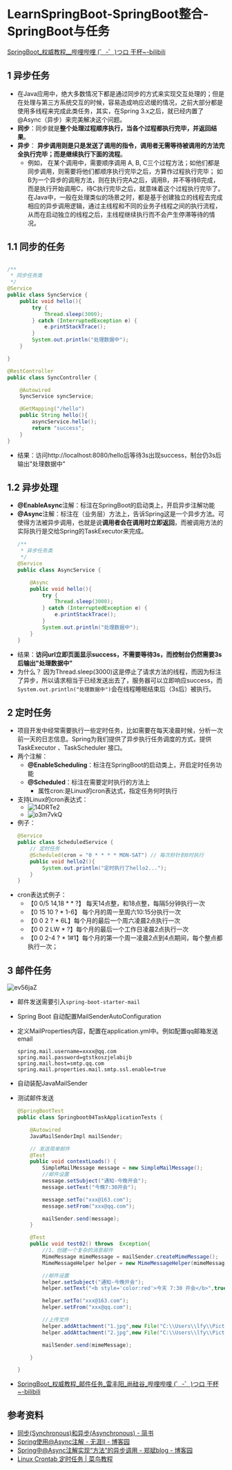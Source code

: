 #  LearnSpringBoot-SpringBoot整合-SpringBoot与任务

[SpringBoot_权威教程__哔哩哔哩 (゜-゜)つロ 干杯~-bilibili](https://www.bilibili.com/video/BV1Et411Y7tQ?p=4)



## 1 异步任务
- 在Java应用中，绝大多数情况下都是通过同步的方式来实现交互处理的；但是在处理与第三方系统交互的时候，容易造成响应迟缓的情况，之前大部分都是使用多线程来完成此类任务，其实，在Spring 3.x之后，就已经内置了@Async（异步）来完美解决这个问题。
- **同步**：同步就是**整个处理过程顺序执行，当各个过程都执行完毕，并返回结果**。
- **异步**： **异步调用则是只是发送了调用的指令，调用者无需等待被调用的方法完全执行完毕；而是继续执行下面的流程**。
    - 例如， 在某个调用中，需要顺序调用 A, B, C三个过程方法；如他们都是同步调用，则需要将他们都顺序执行完毕之后，方算作过程执行完毕； 如B为一个异步的调用方法，则在执行完A之后，调用B，并不等待B完成，而是执行开始调用C，待C执行完毕之后，就意味着这个过程执行完毕了。在Java中，一般在处理类似的场景之时，都是基于创建独立的线程去完成相应的异步调用逻辑，通过主线程和不同的业务子线程之间的执行流程，从而在启动独立的线程之后，主线程继续执行而不会产生停滞等待的情况。
## 1.1 同步的任务
```java

/**
 * 同步任务类
 */
@Service
public class SyncService {
    public void hello(){
        try {
            Thread.sleep(3000);
        } catch (InterruptedException e) {
            e.printStackTrace();
        }
        System.out.println("处理数据中");
    }

}

@RestController
public class SyncController {

    @Autowired
    SyncService syncService;

    @GetMapping("/hello")
    public String hello(){
        asyncService.hello();
        return "success";
    }
}
```
- 结果：访问http://localhost:8080/hello后等待3s出现success，制台仍3s后输出"处理数据中"

## 1.2 异步处理
- **@EnableAsync**注解：标注在SpringBoot的启动类上，开启异步注解功能
- **@Async**注解：标注在（业务层）方法上，告诉Spring这是一个异步方法。可使得方法被异步调用，也就是说**调用者会在调用时立即返回**，而被调用方法的实际执行是交给Spring的TaskExecutor来完成。
    ```java
    /**
     * 异步任务类
     */
    @Service
    public class AsyncService {
    
        @Async
        public void hello(){
            try {
                Thread.sleep(3000);
            } catch (InterruptedException e) {
                e.printStackTrace();
            }
            System.out.println("处理数据中");
        }
    }
    ```
- 结果：**访问url立即页面显示success，不需要等待3s，而控制台仍然需要3s后输出"处理数据中"**
- 为什么？ 因为Thread.sleep(3000)这是停止了请求方法的线程，而因为标注了异步，所以请求相当于已经发送出去了，服务器可以立即响应success，而`System.out.println("处理数据中")`会在线程睡眠结束后（3s后）被执行。

## 2 定时任务
- 项目开发中经常需要执行一些定时任务，比如需要在每天凌晨时候，分析一次前一天的日志信息。Spring为我们提供了异步执行任务调度的方式，提供TaskExecutor 、TaskScheduler 接口。
- 两个注解：
    - **@EnableScheduling**：标注在SpringBoot的启动类上，开启定时任务功能
    - **@Scheduled**：标注在需要定时执行的方法上
        - 属性cron:是Linux的cron表达式，指定任务何时执行
- 支持Linux的cron表达式：
    - ![14DRTe2](https://i.imgur.com/14DRTe2.jpg)
    - ![o3m7vkQ](https://i.imgur.com/o3m7vkQ.png)
- 例子：
    ```java
    @Service
    public class ScheduledService {
        // 定时任务
        @Scheduled(cron = "0 * * * * MON-SAT") // 每次秒针到0时执行
        public void hello2(){
            System.out.println("定时执行了hello2...");
        }
    }
    ```
- cron表达式例子：
    *  【0 0/5 14,18 * * ?】 每天14点整，和18点整，每隔5分钟执行一次
    *  【0 15 10 ? * 1-6】 每个月的周一至周六10:15分执行一次
    *  【0 0 2 ? * 6L】每个月的最后一个周六凌晨2点执行一次
    *  【0 0 2 LW * ?】每个月的最后一个工作日凌晨2点执行一次
    *  【0 0 2-4 ? * 1#1】每个月的第一个周一凌晨2点到4点期间，每个整点都执行一次；
    
## 3 邮件任务
![ev56jaZ](https://i.imgur.com/ev56jaZ.png)
-  邮件发送需要引入`spring-boot-starter-mail`
- Spring Boot 自动配置MailSenderAutoConfiguration
- 定义MailProperties内容，配置在application.yml中。例如配置qq邮箱发送email
    ```properties
    spring.mail.username=xxxx@qq.com
    spring.mail.password=gtstkoszjelabijb
    spring.mail.host=smtp.qq.com
    spring.mail.properties.mail.smtp.ssl.enable=true
    ```
- 自动装配JavaMailSender
- 测试邮件发送    
    ```java
    @SpringBootTest
    public class Springboot04TaskApplicationTests {
    
        @Autowired
        JavaMailSenderImpl mailSender;
    
        // 发送简单邮件  
        @Test
        public void contextLoads() {
            SimpleMailMessage message = new SimpleMailMessage();
            //邮件设置
            message.setSubject("通知-今晚开会");
            message.setText("今晚7:30开会");
    
            message.setTo("xxx@163.com");
            message.setFrom("xxx@qq.com");
    
            mailSender.send(message);
        }
    
        @Test
        public void test02() throws  Exception{
            //1、创建一个复杂的消息邮件
            MimeMessage mimeMessage = mailSender.createMimeMessage();
            MimeMessageHelper helper = new MimeMessageHelper(mimeMessage, true);
    
            //邮件设置
            helper.setSubject("通知-今晚开会");
            helper.setText("<b style='color:red'>今天 7:30 开会</b>",true);
    
            helper.setTo("xxx@163.com");
            helper.setFrom("xxx@qq.com");
    
            //上传文件
            helper.addAttachment("1.jpg",new File("C:\\Users\\lfy\\Pictures\\Saved Pictures\\1.jpg"));
            helper.addAttachment("2.jpg",new File("C:\\Users\\lfy\\Pictures\\Saved Pictures\\2.jpg"));
    
            mailSender.send(mimeMessage);
    
        }
    
    }
    ```

- [SpringBoot_权威教程_邮件任务_雷丰阳_尚硅谷_哔哩哔哩 (゜-゜)つロ 干杯~-bilibili](https://www.bilibili.com/video/BV1Et411Y7tQ?p=97)

    
## 参考资料
- [同步(Synchronous)和异步(Asynchronous) - 简书](https://www.jianshu.com/p/f38460c0c37d)
- [Spring使用@Async注解 - 无涯Ⅱ - 博客园](https://www.cnblogs.com/wlandwl/p/async.html)
- [Spring中@Async注解实现“方法”的异步调用 - 郑斌blog - 博客园](https://www.cnblogs.com/zhengbin/p/6104502.html)
- [Linux Crontab 定时任务 | 菜鸟教程](https://www.runoob.com/w3cnote/linux-crontab-tasks.html)